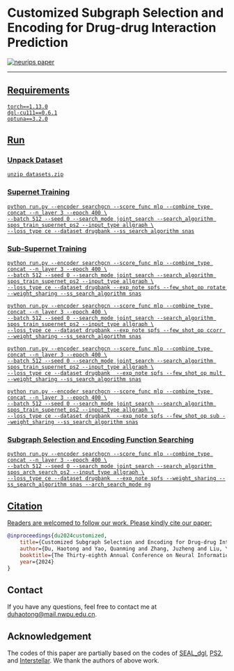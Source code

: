 # Customized Subgraph Selection and Encoding for Drug-drug Interaction Prediction

<p align="left">
<a href="https://neurips.cc/virtual/2024/poster/94377"><img src="https://img.shields.io/badge/NeurIPS%202024-Poster-brightgreen.svg" alt="neurips paper">
</p>

---

## Requirements

```sheel
torch==1.13.0
dgl-cu111==0.6.1
optuna==3.2.0
```

## Run

### Unpack Dataset
```shell
unzip datasets.zip
```

### Supernet Training
```shell
python run.py --encoder searchgcn --score_func mlp --combine_type concat --n_layer 3 --epoch 400 \
--batch 512 --seed 0 --search_mode joint_search --search_algorithm spos_train_supernet_ps2 --input_type allgraph \
--loss_type ce --dataset drugbank --ss_search_algorithm snas
```
### Sub-Supernet Training
```shell
python run.py --encoder searchgcn --score_func mlp --combine_type concat --n_layer 3 --epoch 400 \
--batch 512 --seed 0 --search_mode joint_search --search_algorithm spos_train_supernet_ps2 --input_type allgraph \
--loss_type ce --dataset drugbank --exp_note spfs --few_shot_op rotate --weight_sharing --ss_search_algorithm snas

python run.py --encoder searchgcn --score_func mlp --combine_type concat --n_layer 3 --epoch 400 \
--batch 512 --seed 0 --search_mode joint_search --search_algorithm spos_train_supernet_ps2 --input_type allgraph \
--loss_type ce --dataset drugbank --exp_note spfs --few_shot_op ccorr --weight_sharing --ss_search_algorithm snas

python run.py --encoder searchgcn --score_func mlp --combine_type concat --n_layer 3 --epoch 400 \
--batch 512 --seed 0 --search_mode joint_search --search_algorithm spos_train_supernet_ps2 --input_type allgraph \
--loss_type ce --dataset drugbank  --exp_note spfs --few_shot_op mult --weight_sharing --ss_search_algorithm snas

python run.py --encoder searchgcn --score_func mlp --combine_type concat --n_layer 3 --epoch 400 \
--batch 512 --seed 0 --search_mode joint_search --search_algorithm spos_train_supernet_ps2 --input_type allgraph \
--loss_type ce --dataset drugbank  --exp_note spfs --few_shot_op sub --weight_sharing --ss_search_algorithm snas
```
### Subgraph Selection and Encoding Function Searching
```shell
python run.py --encoder searchgcn --score_func mlp --combine_type concat --n_layer 3 --epoch 400 \
--batch 512 --seed 0 --search_mode joint_search --search_algorithm spos_arch_search_ps2 --input_type allgraph \
--loss_type ce --dataset drugbank  --exp_note spfs --weight_sharing --ss_search_algorithm snas --arch_search_mode ng
```
## Citation

Readers are welcomed to follow our work. Please kindly cite our paper:

```bibtex
@inproceedings{du2024customized,
    title={Customized Subgraph Selection and Encoding for Drug-drug Interaction Prediction},
    author={Du, Haotong and Yao, Quanming and Zhang, Juzheng and Liu, Yang and Wang, Zhen},
    booktitle={The Thirty-eighth Annual Conference on Neural Information Processing Systems},
    year={2024}
}
```

## Contact
If you have any questions, feel free to contact me at [duhaotong@mail.nwpu.edu.cn](mailto:duhaotong@mail.nwpu.edu.cn).

## Acknowledgement

The codes of this paper are partially based on the codes of [SEAL_dgl](https://github.com/Smilexuhc/SEAL_dgl), [PS2](https://github.com/qiaoyu-tan/PS2), and [Interstellar](https://github.com/LARS-research/Interstellar). We thank the authors of above work.
